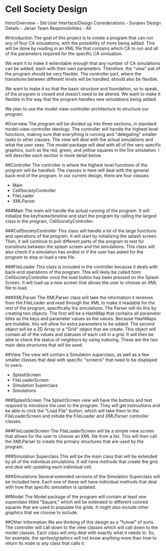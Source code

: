 Cell Society Design
===================
Intro/Overview - Sid
User Interface/Design Considerations - Sunjeev
Design Details - Janan
Team Responsibilities - All

#Introduction
The goal of this project is to create a program that can run any of four CA simulations, with the possibility of more being added. This will be done by reading in an XML file that contains which CA to run and all of the parameters required for the specific CA simluation. 

We want it to make it extendable enough that any number of CA simulations can be added, each with their own parameters. Therefore, the "view" pat of the program should be very flexible. The controller part, where the transitions between different levels will be handled, should also be flexible.

We want to make it so that the basic structure and foundation, so to speak, of the program is closed and doesn't need to be altered. We want to make it flexible in the way that the program handles new simulations being added. 

We plan to use the model-view-controller architecture to structure our program.

#Overview
The program will be divided up into three sections, in standard model-view-controller ideology. The controller will handle the highest level functions, making sure that everything is running and "delegating" smaller tasks to other classes. The view will deal with the actual simulations and what the user sees. The model package will deal with all of the very specific graphics, such as the red, green, and yellow squares in the fire simulation. I will describe each section in more detail below.

##Controller
The controller is where the highest level functions of the program will be handled. The classes in here will deal with the general back-end of the program. In our current design, there are four classes.

* Main
* CellSocietyController
* FileLoader
* XMLParser

###Main
The main will handle the actual running of the program. It will initialize the keyframe/timeline and start the program by calling the largest class in the program, CellSocietyController.

###CellSocietyController
This class will handle a lot of the large functions and operations of the program. It will start by initializing the splash screen. Then, it will continue to poll different parts of the program to test for transitions between the splash screen and the simulations. This class will also check if a simulation has ended or if the user has asked for the program to stop or load a new file.

###FileLoader
This class is included in the controller because it deals with back-end operations of the program. This will likely be called from CellSocietyController once the load button has been pressed on the Splash Screen. It will load up a new screen that allows the user to choose an XML file to load.

###XMLParser
The XMLParser class will take the information it receives from the FileLoader and read through the XML to make it readable for the rest of the program, specifically the simulations. The Parser will do this by creating two objects. The first will be a HashMap that contains all parameter titles as the keys and parameter values as the values. Because HashMaps are mutable, this will allow for extra parameters to be added. The second object will be a 2D Array or a "Grid" object that we create. This object will contain all of the values and statuses of each cell in a grid. It will then be able to check the status of neighbors by using indexing. These are the two main data structures that will be used.


##View
The view will contain a Simulation superclass, as well as a few smaller classes that deal with specific "screens" that need to be displayed to users.

* SplashScreen
* FileLoaderScreen
* Simulation Superclass
* Simulations

###SplashScreen
The SplashScreen view will have the buttons and text required to introduce the user to the program. They will get instructions and be able to click the "Load File" button, which will take them to the FileLoaderScreen and initiate the FileLoader and XMLParser controller classes. 

###FileLoaderScreen
The FileLoaderScreen will be a simple view screen that allows for the user to choose an XML file from a list. This will then call the XMLParser to create the primary structures that are used by the program.

###Simulation Superclass
This will be the main class that will be extended by all of the individual simulations. It will have methods that create the grid and deal wth updating each individual cell.

###Simulations
Several extended versions of the Simulation Superclass will be included here. Each one of these will have individual methods that deal with how that specific simulation is updated.

##Model
The Model package of the program will contain at least one superclass titled "Square," which will be extended to different colored squares that are used to populate the grids. It might also include other graphics that we choose to include.

##Other Information
We are thinking of this design as a "funnel" of sorts. The controller will call down to the view classes which will call down to the model classes. Each class will only deal with exactly what it needs to. So, for example, the sprites/graphics will not know anything more than how to return its node to any class that calls it.